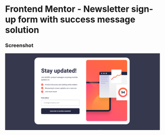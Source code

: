 # Frontend Mentor - Newsletter sign-up form with success message solution


### Screenshot

![](./screenshot.png)

